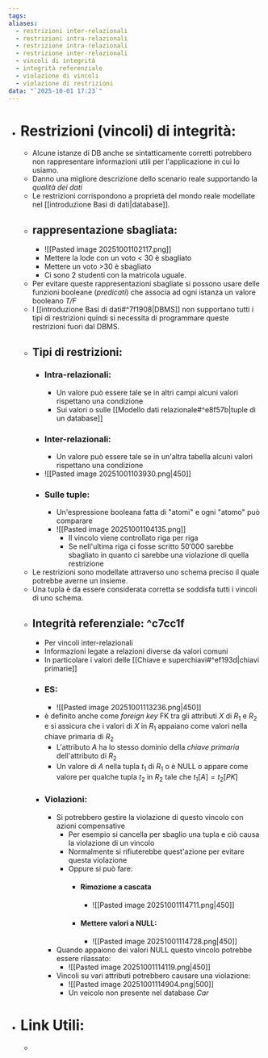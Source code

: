```yaml
---
tags:
aliases:
  - restrizioni inter-relazionali
  - restrizioni intra-relazionali
  - restrizione intra-relazionali
  - restrizione inter-relazionali
  - vincoli di integrità
  - integrità referenziale
  - violazione di vincoli
  - violazione di restrizioni
data: "`2025-10-01 17:23`"
---
```

- # Restrizioni (vincoli) di integrità:
	- Alcune istanze di DB anche se sintatticamente corretti potrebbero non rappresentare informazioni utili per l'applicazione in cui lo usiamo.
	- Danno una migliore descrizione dello scenario reale supportando la _qualità dei dati_
	- Le restrizioni corrispondono a proprietà del mondo reale modellate nel [[introduzione Basi di dati|database]].
	- ## rappresentazione sbagliata:
		- ![[Pasted image 20251001102117.png]]
		- Mettere la lode con un voto < 30 è sbagliato
		- Mettere un voto >30 è sbagliato
		- Ci sono 2 studenti con la matricola uguale.
	- Per evitare queste rappresentazioni sbagliate si possono usare delle funzioni booleane (_predicati_) che associa ad ogni istanza un valore booleano _T/F_
	- I [[introduzione Basi di dati#^7f1908|DBMS]] non supportano tutti i tipi di restrizioni quindi si necessita di programmare queste restrizioni fuori dal DBMS.
	- ## Tipi di restrizioni:
		- ### Intra-relazionali:
			- Un valore può essere tale se in altri campi alcuni valori rispettano una condizione
			- Sui valori o sulle [[Modello dati relazionale#^e8f57b|tuple di un database]]
		- ### Inter-relazionali:
			- Un valore può essere tale se in un'altra tabella alcuni valori rispettano una condizione
		- ![[Pasted image 20251001103930.png|450]]
		- ### Sulle tuple:
			- Un'espressione booleana fatta di "atomi" e ogni "atomo" può comparare
			- ![[Pasted image 20251001104135.png]]
				- Il vincolo viene controllato riga per riga 
				- Se nell'ultima riga ci fosse scritto $50'000$ sarebbe sbagliato in quanto ci sarebbe una violazione di quella restrizione
	- Le restrizioni sono modellate attraverso uno schema preciso il quale potrebbe averne un insieme.
	- Una tupla è da essere considerata corretta se soddisfa tutti i vincoli di uno schema.
	- ## Integrità referenziale: ^c7cc1f
		- Per vincoli inter-relazionali
		- Informazioni legate a relazioni diverse da valori comuni
		- In particolare i valori delle [[Chiave e superchiavi#^ef193d|chiavi primarie]] 
		- ### ES:
			- ![[Pasted image 20251001113236.png|450]]
		- è definito anche come _foreign key_ FK tra gli attributi $X$ di $R_{1}$ e $R_{2}$ e si assicura che i valori di $X$ in $R_{1}$ appaiano come valori nella chiave primaria di $R_{2}$ 
			- L'attributo $A$ ha lo stesso dominio della _chiave primaria_ dell'attributo di $R_{2}$
			- Un valore di $A$ nella tupla $t_{1}$ di $R_{1}$ o è NULL o appare come valore per qualche tupla $t_{2}$ in $R_{2}$ tale che $t_{1}[A]=t_{2}[PK]$
		- ### Violazioni:
			- Si potrebbero gestire la violazione di questo vincolo con azioni compensative
				- Per esempio si cancella per sbaglio una tupla e ciò causa la violazione di un vincolo
				- Normalmente si rifiuterebbe quest'azione per evitare questa violazione
				- Oppure si può fare:
					- #### Rimozione a cascata
						- ![[Pasted image 20251001114711.png|450]]
					- #### Mettere valori a NULL:
						- ![[Pasted image 20251001114728.png|450]]
			- Quando appaiono dei valori NULL questo vincolo potrebbe essere rilassato:
				- ![[Pasted image 20251001114119.png|450]]
			- Vincoli su vari attributi potrebbero causare una violazione:
				- ![[Pasted image 20251001114904.png|500]]
				- Un veicolo non presente nel database _Car_ 
- # Link Utili:
	- 